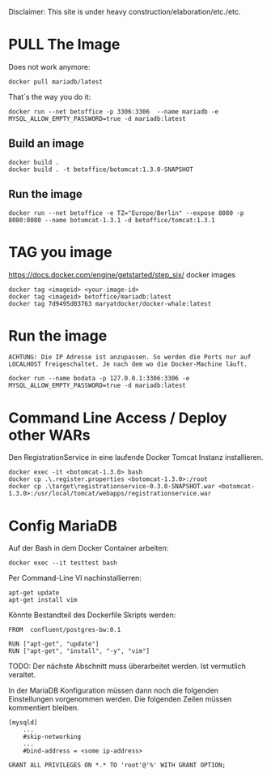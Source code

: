 Disclaimer: This site is under heavy construction/elaboration/etc./etc.

# PULL The Image

Does not work anymore:
```
docker pull mariadb/latest
```

That´s the way you do it:
```
docker run --net betoffice -p 3306:3306  --name mariadb -e MYSQL_ALLOW_EMPTY_PASSWORD=true -d mariadb:latest
```

## Build an image
```
docker build .
docker build . -t betoffice/botomcat:1.3.0-SNAPSHOT
```
## Run the image
```
docker run --net betoffice -e TZ="Europe/Berlin" --expose 8080 -p 8080:8080 --name botomcat-1.3.1 -d betoffice/tomcat:1.3.1 
```

# TAG you image

https://docs.docker.com/engine/getstarted/step_six/
docker images

```
docker tag <imageid> <your-image-id>
docker tag <imageid> betoffice/mariadb:latest
docker tag 7d9495d03763 maryatdocker/docker-whale:latest
```

# Run the image

    ACHTUNG: Die IP Adresse ist anzupassen. So werden die Ports nur auf LOCALHOST freigeschaltet. Je nach dem wo die Docker-Machine läuft.

```
docker run --name bodata -p 127.0.0.1:3306:3306 -e MYSQL_ALLOW_EMPTY_PASSWORD=true -d mariadb:latest
```

# Command Line Access / Deploy other WARs
Den RegistrationService in eine laufende Docker Tomcat Instanz installieren.

```
docker exec -it <botomcat-1.3.0> bash
docker cp .\.register.properties <botomcat-1.3.0>:/root
docker cp .\target\registrationservice-0.3.0-SNAPSHOT.war <botomcat-1.3.0>:/usr/local/tomcat/webapps/registrationservice.war 
```

# Config MariaDB

Auf der Bash in dem Docker Container arbeiten:

    docker exec --it testtest bash

Per Command-Line VI nachinstallierren:
```
apt-get update
apt-get install vim
```

Könnte Bestandteil des Dockerfile Skripts werden:
```
FROM  confluent/postgres-bw:0.1

RUN ["apt-get", "update"]
RUN ["apt-get", "install", "-y", "vim"]
```

TODO: Der nächste Abschnitt muss überarbeitet werden. Ist vermutlich veraltet.

In der MariaDB Konfiguration müssen dann noch die folgenden Einstellungen vorgenommen werden.
Die folgenden Zeilen müssen kommentiert bleiben.
```
[mysqld]
    ...
    #skip-networking
    ...
    #bind-address = <some ip-address>
```

```
GRANT ALL PRIVILEGES ON *.* TO 'root'@'%' WITH GRANT OPTION;
```
